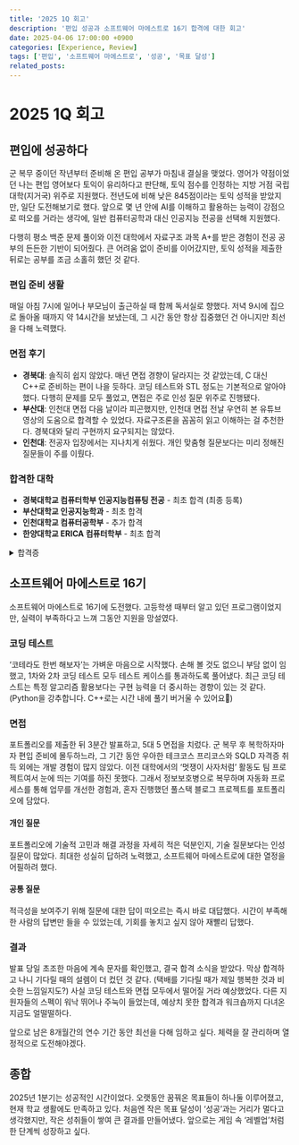 ```yaml
---
title: '2025 1Q 회고'
description: '편입 성공과 소프트웨어 마에스트로 16기 합격에 대한 회고'
date: 2025-04-06 17:00:00 +0900
categories: [Experience, Review]
tags: ['편입', '소프트웨어 마에스트로', '성공', '목표 달성']
related_posts:
---
```

# 2025 1Q 회고

## 편입에 성공하다

군 복무 중이던 작년부터 준비해 온 편입 공부가 마침내 결실을 맺었다. 영어가 약점이었던 나는 편입 영어보다 토익이 유리하다고 판단해, 토익 점수를 인정하는 지방 거점 국립대학(지거국) 위주로 지원했다. 전년도에 비해 낮은 845점이라는 토익 성적을 받았지만, 일단 도전해보기로 했다. 앞으로 몇 년 안에 AI를 이해하고 활용하는 능력이 강점으로 떠오를 거라는 생각에, 일반 컴퓨터공학과 대신 인공지능 전공을 선택해 지원했다.

다행히 평소 백준 문제 풀이와 이전 대학에서 자료구조 과목 A+를 받은 경험이 전공 공부의 든든한 기반이 되어줬다. 큰 어려움 없이 준비를 이어갔지만, 토익 성적을 제출한 뒤로는 공부를 조금 소홀히 했던 것 같다.

### 편입 준비 생활

매일 아침 7시에 일어나 부모님이 출근하실 때 함께 독서실로 향했다. 저녁 9시에 집으로 돌아올 때까지 약 14시간을 보냈는데, 그 시간 동안 항상 집중했던 건 아니지만 최선을 다해 노력했다.

### 면접 후기

- **경북대**: 솔직히 쉽지 않았다. 매년 면접 경향이 달라지는 것 같았는데, C 대신 C++로 준비하는 편이 나을 듯하다. 코딩 테스트와 STL 정도는 기본적으로 알아야 했다. 다행히 문제를 모두 풀었고, 면접은 주로 인성 질문 위주로 진행됐다.
- **부산대**: 인천대 면접 다음 날이라 피곤했지만, 인천대 면접 전날 우연히 본 유튜브 영상의 도움으로 합격할 수 있었다. 자료구조론을 꼼꼼히 읽고 이해하는 걸 추천한다. 경북대와 달리 구현까지 요구되지는 않았다.
- **인천대**: 전공자 입장에서는 지나치게 쉬웠다. 개인 맞춤형 질문보다는 미리 정해진 질문들이 주를 이뤘다.

### 합격한 대학

- **경북대학교 컴퓨터학부 인공지능컴퓨팅 전공** - 최초 합격 (최종 등록)
- **부산대학교 인공지능학과** - 최초 합격
- **인천대학교 컴퓨터공학부** - 추가 합격
- **한양대학교 ERICA 컴퓨터학부** - 최초 합격

<details>
<summary>합격증</summary>

![](/assets/img/post/2025-04-06-retrospect-2025-1q/kp-admission.png)  
![](/assets/img/post/2025-04-06-retrospect-2025-1q/ps-admission.png)  
![](/assets/img/post/2025-04-06-retrospect-2025-1q/ic-admission.png)  
![](/assets/img/post/2025-04-06-retrospect-2025-1q/hanyangerica-admission.png)

</details>

## 소프트웨어 마에스트로 16기

소프트웨어 마에스트로 16기에 도전했다. 고등학생 때부터 알고 있던 프로그램이었지만, 실력이 부족하다고 느껴 그동안 지원을 망설였다.

### 코딩 테스트

‘코테라도 한번 해보자’는 가벼운 마음으로 시작했다. 손해 볼 것도 없으니 부담 없이 임했고, 1차와 2차 코딩 테스트 모두 테스트 케이스를 통과하도록 풀어냈다. 최근 코딩 테스트는 특정 알고리즘 활용보다는 구현 능력을 더 중시하는 경향이 있는 것 같다. (Python을 강추합니다. C++로는 시간 내에 풀기 버거울 수 있어요🥹)

### 면접

포트폴리오를 제출한 뒤 3분간 발표하고, 5대 5 면접을 치렀다. 군 복무 후 복학하자마자 편입 준비에 몰두하느라, 그 기간 동안 우아한 테크코스 프리코스와 SQLD 자격증 취득 외에는 개발 경험이 많지 않았다. 이전 대학에서의 ‘멋쟁이 사자처럼’ 활동도 팀 프로젝트여서 눈에 띄는 기여를 하진 못했다. 그래서 정보보호병으로 복무하며 자동화 프로세스를 통해 업무를 개선한 경험과, 혼자 진행했던 풀스택 블로그 프로젝트를 포트폴리오에 담았다.

#### 개인 질문

포트폴리오에 기술적 고민과 해결 과정을 자세히 적은 덕분인지, 기술 질문보다는 인성 질문이 많았다. 최대한 성실히 답하려 노력했고, 소프트웨어 마에스트로에 대한 열정을 어필하려 했다.

#### 공통 질문

적극성을 보여주기 위해 질문에 대한 답이 떠오르는 즉시 바로 대답했다. 시간이 부족해 한 사람의 답변만 들을 수 있었는데, 기회를 놓치고 싶지 않아 재빨리 답했다.

### 결과

발표 당일 초조한 마음에 계속 문자를 확인했고, 결국 합격 소식을 받았다. 막상 합격하고 나니 기다릴 때의 설렘이 더 컸던 것 같다. (택배를 기다릴 때가 제일 행복한 것과 비슷한 느낌일지도?) 사실 코딩 테스트와 면접 모두에서 떨어질 거라 예상했었다. 다른 지원자들의 스펙이 워낙 뛰어나 주눅이 들었는데, 예상치 못한 합격과 워크숍까지 다녀온 지금도 얼떨떨하다.

앞으로 남은 8개월간의 연수 기간 동안 최선을 다해 임하고 싶다. 체력을 잘 관리하며 열정적으로 도전해야겠다.

## 종합

2025년 1분기는 성공적인 시간이었다. 오랫동안 꿈꿔온 목표들이 하나둘 이루어졌고, 현재 학교 생활에도 만족하고 있다. 처음엔 작은 목표 달성이 ‘성공’과는 거리가 멀다고 생각했지만, 작은 성취들이 쌓여 큰 결과를 만들어냈다. 앞으로는 게임 속 ‘레벨업’처럼 한 단계씩 성장하고 싶다.